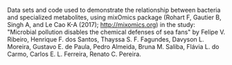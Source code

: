 Data sets and code used to demonstrate the relationship between bacteria and specialized metabolites, 
using mixOmics package (Rohart F, Gautier B, Singh A, and Le Cao K-A (2017); http://mixomics.org) 
in the study: "Microbial pollution disables the chemical defenses of sea fans"
by Felipe V. Ribeiro, Henrique F. dos Santos, Thayssa S. F. Fagundes, Davyson L. Moreira, Gustavo E. de Paula,
Pedro Almeida, Bruna M. Saliba, Flávia L. do Carmo, Carlos E. L. Ferreira, Renato C. Pereira.
